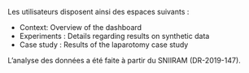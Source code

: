 Les utilisateurs disposent ainsi des espaces suivants :

- Context: Overview of the dashboard
- Experiments : Details regarding results on synthetic data
- Case study : Results of the laparotomy case study

L’analyse des données a été faite à partir du SNIIRAM (DR-2019-147).

